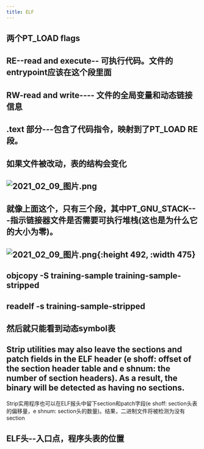 ```yaml
---
title: ELF
---
```


## 两个PT_LOAD flags
## RE--read and execute-- 可执行代码。文件的entrypoint应该在这个段里面
## RW-read and write---- 文件的全局变量和动态链接信息
## .text 部分---包含了代码指令，映射到了PT_LOAD RE 段。
## 如果文件被改动，表的结构会变化
## ![2021_02_09_图片.png](https://cdn.logseq.com/%2F7aa8ab99-753a-4230-847b-43a1c3a3ef47a5a99d66-ad0a-424c-9568-7e492a02a4862021_02_09_%E5%9B%BE%E7%89%87.png?Expires=4766472377&Signature=eODqQb3zPRmL7lvHn3YgDGnrzK7k~Y-DAaj2xI32-poJF-7E13J7b7RAZloy4N3AD0zg6rtQRbY7pmG6VOR6bYEZ3tJq17zz3GPY4hTJbmM3P63NsiVchCF-6jGAGo0z8mebfAoJC8dQqw2wkagL5eGtjWx8e2yN9JeZXpnqUUqaoTerP43W-kjSzAZFfG~XZmiRyCeV2inXPZF8mvbbDEO4VSQRTbHktUTCLsFd9tqnuHtmLa0QbLzCdnalaSohabJHsk2t5zJQ2pii81a0HU4-lr2BMWOwLvxE9-hVNVsOXUDPjKHKWvZO29SA04BlB86MeXQEjmg6llo6gpkmIg__&Key-Pair-Id=APKAJE5CCD6X7MP6PTEA)
## 就像上面这个，只有三个段，其中PT_GNU_STACK---指示链接器文件是否需要可执行堆栈(这也是为什么它的大小为零)。
## ![2021_02_09_图片.png](https://cdn.logseq.com/%2F7aa8ab99-753a-4230-847b-43a1c3a3ef47ecb3954b-bfe9-4c8a-898b-4579c1c8d1302021_02_09_%E5%9B%BE%E7%89%87.png?Expires=4766472006&Signature=AS2PLW8fKDuV6kace5fEIBuSLkDDkrWrZq7a~WsHxvN7swqquDYr7kjgj5rtrQOASJ2ud~lhESwZOEGNMbyD6jP3soxpDUV4lDrdOPOHpk-XBsdWWBBrFv0kal-VJHGuUCWrvjRhYtO3iiM-7ptghKeUb0sSeaMg3BjeCAR1UnuspTi9QU7FwkNS6swNcSjJqv~Dk8DgRS4clJpDslS4FTlx50AyGfxSv2bYczi99m1uWDFxBS3Mm8~1TGpEt0Xhj6m2GgDX~9WAeGtcgyepO7X6HayVoF38kkA~EpcHnd22LBCB~OWqyvDuoN1PW7sHmo72a~9ZGPfYHaV7DKr-4g__&Key-Pair-Id=APKAJE5CCD6X7MP6PTEA){:height 492, :width 475}
##
## objcopy -S training-sample training-sample-stripped
## readelf -s training-sample-stripped
## 然后就只能看到动态symbol表
## Strip utilities may also leave the sections and patch fields in the ELF header (e shoff: offset of the section header table and e shnum: the number of section headers). As a result, the binary will be detected as having no sections.

Strip实用程序也可以在ELF报头中留下section和patch字段(e shoff: section头表的偏移量，e shnum: section头的数量)。结果，二进制文件将被检测为没有section
##
## ELF头--入口点，程序头表的位置
##
